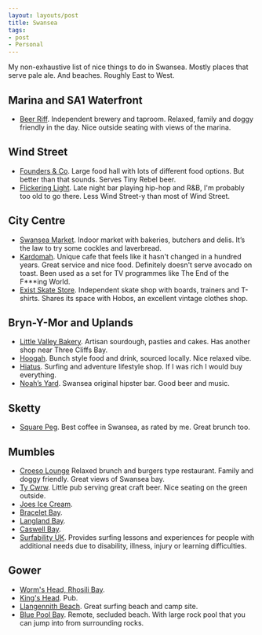 ```yaml
---
layout: layouts/post
title: Swansea
tags:
- post
- Personal
---
```


My non-exhaustive list of nice things to do in Swansea. Mostly places that serve pale ale. And beaches. Roughly East to West.

## Marina and SA1 Waterfront
- [Beer Riff](https://beerriffbrewing.com/pages/taproom-1). Independent brewery and taproom. Relaxed, family and doggy friendly in the day. Nice outside seating with views of the marina.

## Wind Street
- [Founders & Co](https://foundersandco.uk/). Large food hall with lots of different food options. But better than that sounds. Serves Tiny Rebel beer.
- [Flickering Light](https://en-gb.facebook.com/FlickeringLight/). Late night bar playing hip-hop and R&B, I'm probably too old to go there. Less Wind Street-y than most of Wind Street.

## City Centre
- [Swansea Market](http://www.swanseaindoormarket.co.uk/). Indoor market with bakeries, butchers and delis. It’s the law to try some cockles and laverbread.
- [Kardomah](https://www.kardomahcafe.com/). Unique cafe that feels like it hasn't changed in a hundred years. Great service and nice food. Definitely doesn't serve avocado on toast. Been used as a set for TV programmes like The End of the F***ing World.
- [Exist Skate Store](https://www.existskatestore.co.uk/). Independent skate shop with boards, trainers and T-shirts. Shares its space with Hobos, an excellent vintage clothes shop. 

## Bryn-Y-Mor and Uplands
- [Little Valley Bakery](https://www.littlevalleybakery.com/). Artisan sourdough, pasties and cakes. Has another shop near Three Cliffs Bay. 
- [Hoogah](https://www.hoogah-swansea.com/). Bunch style food and drink, sourced locally. Nice relaxed vibe.
- [Hiatus](https://hiatus-store.com/). Surfing and adventure lifestyle shop. If I was rich I would buy everything. 
- [Noah’s Yard](https://www.facebook.com/NoahsYard). Swansea original hipster bar. Good beer and music.

## Sketty
- [Square Peg](https://www.squarepeg.org.uk/). Best coffee in Swansea, as rated by me. Great brunch too. 

## Mumbles
- [Croeso Lounge](https://thelounges.co.uk/croeso/) Relaxed brunch and burgers type restaurant. Family and doggy friendly. Great views of Swansea bay.
- [Ty Cwrw](https://www.facebook.com/tycwrwmumbles/). Little pub serving great craft beer. Nice seating on the green outside.
- [Joes Ice Cream](https://www.joes-icecream.com/).
- [Bracelet Bay](https://www.swansea.gov.uk/braceletbay).
- [Langland Bay](https://www.visitwales.com/attraction/beach/langland-bay-beach-1443779).
- [Caswell Bay](https://www.enjoygower.com/caswell-bay).
- [Surfability UK](https://surfabilityukcic.org/). Provides surfing lessons and experiences for people with additional needs due to disability, illness, injury or learning difficulties.

## Gower
- [Worm's Head, Rhosili Bay](https://www.nationaltrust.org.uk/rhosili-and-south-gower-coast/trails/rhosili-headland-walk).
- [King's Head](https://kingsheadgower.co.uk/). Pub.
- [Llangennith Beach](https://www.visitswanseabay.com/listings/llangennith-beach/). Great surfing beach and camp site.
- [Blue Pool Bay](https://www.thebeachguide.co.uk/south-wales/glamorgan/blue-pool-bay.htm). Remote, secluded beach. With large rock pool that you can jump into from surrounding rocks.